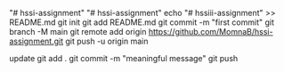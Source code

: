 "# hssi-assignment" 
"# hssi-assignment" 
echo "# hssiii-assignment" >> README.md
git init
git add README.md
git commit -m "first commit"
git branch -M main
git remote add origin https://github.com/MomnaB/hssi-assignment.git
git push -u origin main


update
git add . <file name>
git commit -m "meaningful message"
git push
